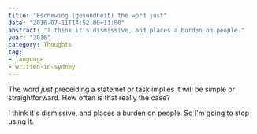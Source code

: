 ```yaml
---
title: "Eschewing (gesundheit) the word just"
date: "2016-07-11T14:52:00+11:00"
abstract: "I think it's dismissive, and places a burden on people."
year: "2016"
category: Thoughts
tag:
- language
- written-in-sydney 
---
```

The word *just* preceiding a statemet or task implies it will be simple or straightforward. How often is that really the case?

I think it's dismissive, and places a burden on people. So I'm going to stop using it.


